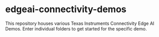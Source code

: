 # edgeai-connectivity-demos
This repository houses various Texas Instruments Connectivity Edge AI Demos.
Enter individual folders to get started for the specific demo.

